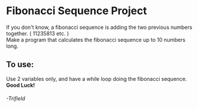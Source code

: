 # Fibonacci Sequence Project
If you don't know, a fibonacci sequence is adding the two previous numbers together. ( 11235813 etc. )\
Make a program that calculates the fibonacci sequence up to 10 numbers long.
## To use:
Use 2 variables only, and have a while loop doing the fibonacci sequence.
**Good Luck!**
###### -Trifield
